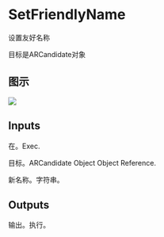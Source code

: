 # SetFriendlyName

设置友好名称

目标是ARCandidate对象

## 图示

![]($-20221218-17571148.png)

## Inputs

在。Exec.

目标。ARCandidate Object Object Reference.

新名称。字符串。 

## Outputs

输出。执行。
